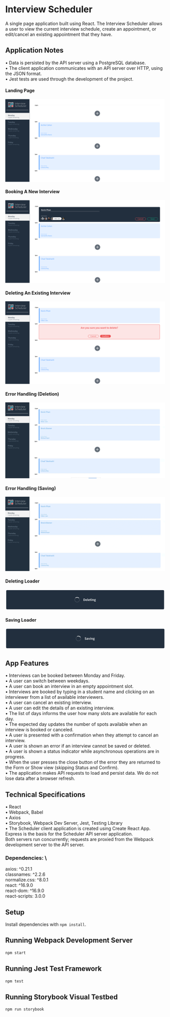 # Interview Scheduler
A single page application built using React. The Interview Scheduler allows a user to view the current interview schedule, create an appointment, or edit/cancel an existing appointment that they have. 

## Application Notes
• Data is persisted by the API server using a PostgreSQL database. \
• The client application communicates with an API server over HTTP, using the JSON format. \
• Jest tests are used through the development of the project.

#### Landing Page
!["Screenshot of Landing Page"](https://github.com/dattphan15/scheduler/blob/master/docs/01-Landing-Page.png)

#### Booking A New Interview
!["Screenshot of Booking A New Interview"](https://github.com/dattphan15/scheduler/blob/master/docs/02-Book-Edit-Interview.png)

#### Deleting An Existing Interview
!["Screenshot of Deleting An Existing Interview"](https://github.com/dattphan15/scheduler/blob/master/docs/03-Delete-Interview.png)

#### Error Handling (Deletion)
!["Screenshot of Error Handling (Deletion)"](https://github.com/dattphan15/scheduler/blob/master/docs/04-Error-Delete.gif)

#### Error Handling (Saving)
!["Screenshot of Error Handling (Saving)"](https://github.com/dattphan15/scheduler/blob/master/docs/05-Error-Edit.gif)

#### Deleting Loader
!["Screenshot of Deleting Loader"](https://github.com/dattphan15/scheduler/blob/master/docs/06-Deleting.png)

#### Saving Loader
!["Screenshot of Saving Loader"](https://github.com/dattphan15/scheduler/blob/master/docs/07-Saving.png)


## App Features
• Interviews can be booked between Monday and Friday. \
• A user can switch between weekdays. \
• A user can book an interview in an empty appointment slot. \
• Interviews are booked by typing in a student name and clicking on an interviewer from a list of available interviewers. \
• A user can cancel an existing interview. \
• A user can edit the details of an existing interview. \
• The list of days informs the user how many slots are available for each day. \
• The expected day updates the number of spots available when an interview is booked or canceled. \
• A user is presented with a confirmation when they attempt to cancel an interview. \
• A user is shown an error if an interview cannot be saved or deleted. \
• A user is shown a status indicator while asynchronous operations are in progress. \
• When the user presses the close button of the error they are returned to the Form or Show view (skipping Status and Confirm). \
• The application makes API requests to load and persist data. We do not lose data after a browser refresh. 

## Technical Specifications
• React \
• Webpack, Babel \
• Axios \
• Storybook, Webpack Dev Server, Jest, Testing Library \
• The Scheduler client application is created using Create React App. Express is the basis for the Scheduler API server application. \
  Both servers run concurrently; requests are proxied from the Webpack development server to the API server. 

### Dependencies: \
axios: ^0.21.1 \
classnames: ^2.2.6 \
normalize.css: ^8.0.1 \
react: ^16.9.0 \
react-dom: ^16.9.0 \
react-scripts: 3.0.0 

## Setup

Install dependencies with `npm install`.

## Running Webpack Development Server

```sh
npm start
```

## Running Jest Test Framework

```sh
npm test
```

## Running Storybook Visual Testbed

```sh
npm run storybook
```
